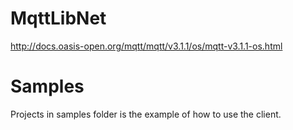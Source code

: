 # MqttLibNet
http://docs.oasis-open.org/mqtt/mqtt/v3.1.1/os/mqtt-v3.1.1-os.html

# Samples
Projects in samples folder is the example of how to use the client.
